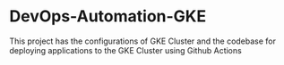# DevOps-Automation-GKE
This project has the configurations of GKE Cluster and the codebase for deploying applications to the GKE Cluster using Github Actions

